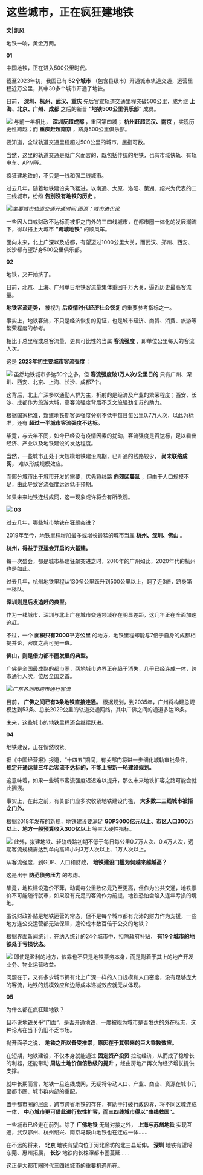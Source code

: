 # 这些城市，正在疯狂建地铁

**文|凯风**

地铁一响，黄金万两。

**01**

中国地铁，正在进入500公里时代。

截至2023年初，我国已有 **52个城市** （包含县级市）开通城市轨道交通，运营里程近万公里，其中30多个城市开通了地铁。

日前， **深圳、杭州、武汉、重庆** 先后官宣轨道交通里程突破500公里，成为继 **上海、北京、广州、成都** 之后的新晋
**“地铁500公里俱乐部”** 成员。

![](https://inews.gtimg.com/om_bt/OjD2zbQkMXzihlRa4nWSn7G-Fe_tH4a555NPwgR97x1C8AA/1000)
与前一年相比， **深圳反超成都** ，重回第四城； **杭州赶超武汉、南京** ，实现历史性跨越；而 **重庆赶超南京** ，跻身500公里俱乐部。

要知道，全球轨道交通里程超过500公里的城市，屈指可数。

当然，这里的轨道交通是就广义而言的，既包括传统的地铁，也有市域快轨、有轨电车、APM等。

疯狂建地铁的，不只是一线和强二线城市。

过去几年，随着地铁建设突飞猛进，以南通、太原、洛阳、芜湖、绍兴为代表的二三线城市，纷纷 **告别没有地铁的历史** 。

![](https://inews.gtimg.com/om_bt/O_WVoZy8Adl4zju-t-hdQCko8b1aHzsgi_PbeDMgasy6UAA/1000)_主要城市轨道交通开通时间 图源：城市进化论_

一些因人口或财政不达标而被拒之门外的三四线城市，在都市圈一体化的发展潮流下，得以搭上大城市 **“跨城地铁”** 的顺风车。

面向未来，北上广深以及成都，有望迈过1000公里大关，而武汉、郑州、西安、长沙都有望跻身500公里俱乐部。

**02**

地铁，又开始挤了。

日前，北京、上海、广州单日地铁客流量集体重回千万大关，逼近历史最高客流量。

**地铁客流走势，** 被视为 **后疫情时代经济社会恢复** 的重要参考指标之一。

事实上，地铁客流，不只是经济恢复的见证，也是城市经济、商贸、消费、旅游等繁荣程度的参考。

相比于总里程或总客流量，更具可比性的当属 **客流强度** ，即单位公里每天的客流人次。

这是 **2023年初主要城市客流强度** ：

![](https://inews.gtimg.com/om_bt/O7jVkVeEor7FlaNIJB17-DI1_3WAm_IUJD_VzCDSq20e8AA/1000)
虽然地铁城市多达50个之多，但 **客流强度破1万人次/公里日的** 只有广州、深圳、西安、北京、上海、长沙、成都7个。

这背后，北上广深多以通勤人群为主，折射的是经济及产业的繁荣程度；西安、长沙、成都作为旅游大城，高客流强度背后不乏文旅强劲复苏的助力。

根据国家标准，新建地铁期客运强度分别不低于每日每公里0.7万人次，以此为标准，还有 **超过一半城市客流强度不达标。**

毕竟，与去年不同，如今已经没有疫情因素的扰动，客流强度是否达标，足以看出经济、产业以及地铁建设的发达程度。

当然，一些城市正处于大规模地铁建设周期，已开通的线路较少， **尚未联络成网，** 难以形成规模效应。

而部分城市出于城市开发的需要，优先将线路 **向郊区蔓延** ，但由于人口规模不足，由此导致客流强度远远低于预期。

如果未来地铁连线成网，这一现象或许将会有所改观。

![](https://inews.gtimg.com/om_bt/OyAowtKVyX_QFZY_pqXC-AjTsmP5nB7HU-yyqMxcLJng8AA/1000)
**03**

过去几年，哪些城市地铁在狂飙突进？

2019年至今，地铁里程增加最多或增长最猛的城市当属 **杭州、深圳、佛山** 。

**杭州，得益于亚运会开启的大基建。**

每一次盛会，都是城市基建狂飙突进之时，2010年的广州如此，2020年代的杭州也是如此。

过去几年，杭州地铁里程从130多公里跃升到500公里以上，翻了近3倍，跻身第一梯队。

**深圳则是后发追赶的典型。**

作为一线城市，深圳与北上广在城市交通领域存在明显差距，这几年正在全面加速追赶。

不过，一个 **面积只有2000平方公里** 的地方，地铁里程却能与7倍于自身的成都相提并论，密度之高可见一斑。

**佛山，则是借力都市圈发展的典型。**

广佛是全国最成熟的都市圈，两地城市边界正在趋于消失，几乎已经连成一体，跨市通行人次，位居全国之首。

![](https://inews.gtimg.com/om_bt/OJh1tIDyD-6uNvZQI_eoSqICJd67eI-9hqCdab6VF6-DcAA/1000)_广东各地市跨市通行客流_

目前， **广佛之间已有3条地铁直接连通。**
根据规划，到2035年，广州将构建总规模达到53条、总长2029公里的轨道交通网络，其中广佛之间的通道多达18条。

未来，这些城市的地铁里程还会继续跃进。

**04**

地铁建设，正在悄然收紧。

据《中国经营报》报道，“十四五”期间，有关部门将进一步细化城轨审批条件， **规定开通运营三年后客流不达标的，不能上报新一轮建设规划。**

这意味着，如果一些城市客流强度迟迟难以提升，那么未来地铁扩容之路可能会就此搁浅。

事实上，在此之前，有关部门应多次收紧地铁建设门槛， **大多数二三线城市被拒之门外。**

根据2018年发布的新规，地铁建设要满足 **GDP3000亿元以上、市区人口300万以上、地方一般预算收入300亿以上** 等三大硬性指标。

![](https://inews.gtimg.com/om_bt/OclCPJnskXu9E0EeQZF3Nno_sBSvvaJB87i-CGN_Y7wt4AA/1000)
此外，拟建地铁、轻轨线路初期不低于每日每公里0.7万人次、0.4万人次，远期客流规模需达到单向高峰小时3万人次以上、1万人次以上。

从客流强度，到GDP、人口和财政， **地铁建设门槛为何越来越越高？**

这是出于 **防范债务压力** 的考虑。

毕竟，地铁建设造价不菲，动辄每公里数亿元乃至更高，但作为公共交通，地铁票价不可能随行就市，如果没有充足的客流作为前提，地铁恐怕会陷入连年亏损的境地。

虽说财政补贴是地铁运营的常态，但不是每个城市都有充沛的财力作为支援，一些地方连公交运营都无法保障，遑论成本数百倍于公交的地铁？

根据界面新闻统计，在纳入统计的24个城市中，扣除政府补贴， **有19个城市的地铁处于亏损状态。**

![](https://inews.gtimg.com/om_bt/Oh2i8iNffDgvYMU_DBFONCdTW87V1lDzp33XM1Q5O3WYIAA/1000)
即使是盈利的地方，依靠也不只是地铁票务本身，而是附着于其上的地产开发业务、物业运营收益。

问题在于，又有多少城市拥有北上广深一样的人口规模和人口密度，没有足够庞大的客流，地铁的规模效应和边际成本递减效应就无从体现。

**05**

为什么都在疯狂建地铁？

且不说地铁关乎“门面“，是否开通地铁，一度被视为城市是否发达的外在标志，这种论点在当下仍旧不乏市场。

抛开面子之说， **地铁之所以备受推崇，原因在于其带来的巨大乘数效应。**

在短期，地铁建设，不仅本身就能通过 **固定资产投资** 拉动经济，从而成了稳增长的利器，还能带动 **周边土地价值倍数级的提升**
，经由房地产再次为经济增长提供支撑。

就中长期而言，地铁一旦连线成网，无疑将带动人口、产业、商业、资源在城市乃至都市圈、城市群内部的重配。

置于都市圈的层面，跨市跨省地铁的存在，有助于打破行政边界，将不同区域连成一体， **中心城市更可借此进行软性扩容，而三四线城市得以“曲线救国”。**

一些城市已经走在前列。除了 **广佛地铁** 无缝对接之外， **上海与苏州地铁** 实现互通，武汉鄂州、杭州绍兴、南京马鞍山地铁也在连成一体……

在不远的将来， **北京** 地铁有望向位于河北廊坊的北三县延伸， **深圳** 地铁有望将东莞、惠州拓展， **长沙** 地铁向长株潭都市圈蔓延……

这正是大都市圈时代三四线城市的重要机遇所在。

